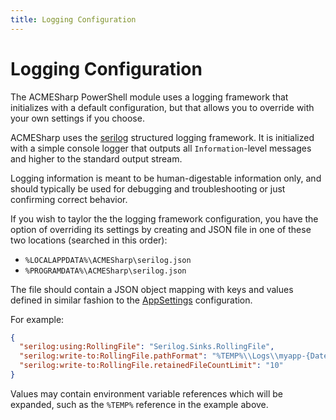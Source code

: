 ```yaml
---
title: Logging Configuration
---
```


# Logging Configuration

The ACMESharp PowerShell module uses a logging framework that initializes with a default configuration,
but that allows you to override with your own settings if you choose.

ACMESharp uses the [serilog](https://serilog.net/) structured logging framework.  It is initialized
with a simple console logger that outputs all `Information`-level messages and higher to the standard
output stream.

Logging information is meant to be human-digestable information only, and should typically be used
for debugging and troubleshooting or just confirming correct behavior.

If you wish to taylor the the logging framework configuration, you have the option of overriding
its settings by creating and JSON file in one of these two locations (searched in this order):

* `%LOCALAPPDATA%\ACMESharp\serilog.json`
* `%PROGRAMDATA%\ACMESharp\serilog.json`

The file should contain a JSON object mapping with keys and values defined in similar
fashion to the [AppSettings](https://github.com/serilog/serilog/wiki/AppSettings#configuring-the-logger)
configuration.

For example:

```json
{
  "serilog:using:RollingFile": "Serilog.Sinks.RollingFile",
  "serilog:write-to:RollingFile.pathFormat": "%TEMP%\\Logs\\myapp-{Date}.txt",
  "serilog:write-to:RollingFile.retainedFileCountLimit": "10"
}
```

Values may contain environment variable references which will be expanded, such as the `%TEMP%` reference
in the example above.
